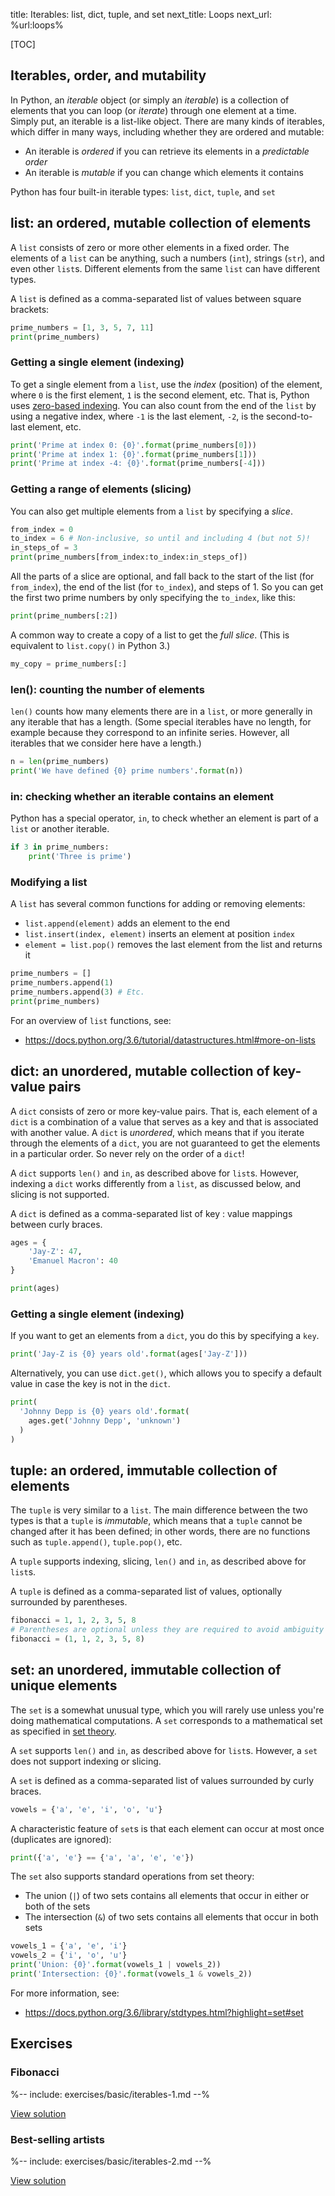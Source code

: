 title: Iterables: list, dict, tuple, and set
next_title: Loops
next_url: %url:loops%


[TOC]


## Iterables, order, and mutability

In Python, an *iterable* object (or simply an *iterable*) is a collection of elements that you can loop (or *iterate*) through one element at a time. Simply put, an iterable is a list-like object. There are many kinds of iterables, which differ in many ways, including whether they are ordered and mutable:

- An iterable is *ordered* if you can retrieve its elements in a *predictable order*
- An iterable is *mutable* if you can change which elements it contains

Python has four built-in iterable types: `list`, `dict`, `tuple`, and `set`


## list: an ordered, mutable collection of elements

A `list` consists of zero or more other elements in a fixed order. The elements of a `list` can be anything, such a numbers (`int`), strings (`str`), and even other `list`s. Different elements from the same `list` can have different types.

A `list` is defined as a comma-separated list of values between square brackets:


```python
prime_numbers = [1, 3, 5, 7, 11]
print(prime_numbers)
```


### Getting a single element (indexing)

To get a single element from a `list`, use the *index* (position) of the element, where `0` is the first element, `1` is the second element, etc. That is, Python uses [zero-based indexing](https://en.wikipedia.org/wiki/Zero-based_numbering). You can also count from the end of the `list` by using a negative index, where `-1` is the last element, `-2`, is the second-to-last element, etc.


```python
print('Prime at index 0: {0}'.format(prime_numbers[0]))
print('Prime at index 1: {0}'.format(prime_numbers[1]))
print('Prime at index -4: {0}'.format(prime_numbers[-4]))
```


### Getting a range of elements (slicing)

You can also get multiple elements from a `list` by specifying a *slice*.


```python
from_index = 0
to_index = 6 # Non-inclusive, so until and including 4 (but not 5)!
in_steps_of = 3
print(prime_numbers[from_index:to_index:in_steps_of])
```

All the parts of a slice are optional, and fall back to the start of the list (for `from_index`), the end of the list (for `to_index`), and steps of 1. So you can get the first two prime numbers by only specifying the `to_index`, like this:


```python
print(prime_numbers[:2])
```

A common way to create a copy of a list to get the *full slice*. (This is equivalent to `list.copy()` in Python 3.)

```python
my_copy = prime_numbers[:]
```


### len(): counting the number of elements

`len()` counts how many elements there are in a `list`, or more generally in any iterable that has a length. (Some special iterables have no length, for example because they correspond to an infinite series. However, all iterables that we consider here have a length.)


```python
n = len(prime_numbers)
print('We have defined {0} prime numbers'.format(n))
```


### in: checking whether an iterable contains an element

Python has a special operator, `in`, to check whether an element is part of a `list` or another iterable.


```python
if 3 in prime_numbers:
    print('Three is prime')
```


### Modifying a list

A `list` has several common functions for adding or removing elements:

- `list.append(element)` adds an element to the end
- `list.insert(index, element)` inserts an element at position `index`
- `element = list.pop()` removes the last element from the list and returns it


```python
prime_numbers = []
prime_numbers.append(1)
prime_numbers.append(3) # Etc.
print(prime_numbers)
```


For an overview of `list` functions, see:

- <https://docs.python.org/3.6/tutorial/datastructures.html#more-on-lists>



## dict: an unordered, mutable collection of key-value pairs

A `dict` consists of zero or more key-value pairs. That is, each element of a `dict` is a combination of a value that serves as a key and that is associated with another value. A `dict` is *unordered*, which means that if you iterate through the elements of a `dict`, you are not guaranteed to get the elements in a particular order. So never rely on the order of a `dict`!

A `dict` supports `len()` and `in`, as described above for `list`s. However, indexing a `dict` works differently from a `list`, as discussed below, and slicing is not supported.

A `dict` is defined as a comma-separated list of key : value mappings between curly braces.


```python
ages = {
    'Jay-Z': 47,
    'Emanuel Macron': 40
}

print(ages)
```


### Getting a single element (indexing)

If you want to get an elements from a `dict`, you do this by specifying a `key`.


```python
print('Jay-Z is {0} years old'.format(ages['Jay-Z']))
```


Alternatively, you can use `dict.get()`, which allows you to specify a default value in case the key is not in the `dict`.


```python
print(
  'Johnny Depp is {0} years old'.format(
    ages.get('Johnny Depp', 'unknown')
  )
)
```


## tuple: an ordered, immutable collection of elements

The `tuple` is very similar to a `list`. The main difference between the two types is that a `tuple` is *immutable*, which means that a `tuple` cannot be changed after it has been defined; in other words, there are no functions such as `tuple.append()`, `tuple.pop()`, etc.

A `tuple` supports indexing, slicing, `len()` and `in`, as described above for `list`s.

A `tuple` is defined as a comma-separated list of values, optionally surrounded by parentheses.


```python
fibonacci = 1, 1, 2, 3, 5, 8
# Parentheses are optional unless they are required to avoid ambiguity
fibonacci = (1, 1, 2, 3, 5, 8)
```


## set: an unordered, immutable collection of unique elements

The `set` is a somewhat unusual type, which you will rarely use unless you're doing mathematical computations. A `set` corresponds to a mathematical set as specified in [set theory](https://en.wikipedia.org/wiki/Set_theory).

A `set` supports `len()` and `in`, as described above for `list`s. However, a `set` does not support indexing or slicing.

A `set` is defined as a comma-separated list of values surrounded by curly braces.

```python
vowels = {'a', 'e', 'i', 'o', 'u'}
```

A characteristic feature of `set`s is that each element can occur at most once (duplicates are ignored):

```python
print({'a', 'e'} == {'a', 'a', 'e', 'e'})
```

The `set` also supports standard operations from set theory:

- The union (`|`) of two sets contains all elements that occur in either or both of the sets
- The intersection (`&`) of two sets contains all elements that occur in both sets

```python
vowels_1 = {'a', 'e', 'i'}
vowels_2 = {'i', 'o', 'u'}
print('Union: {0}'.format(vowels_1 | vowels_2))
print('Intersection: {0}'.format(vowels_1 & vowels_2))
```

For more information, see:

- <https://docs.python.org/3.6/library/stdtypes.html?highlight=set#set>


## Exercises

<div class='info-box' markdown=1>

### Fibonacci

%-- include: exercises/basic/iterables-1.md --%

[View solution](%url:iterables%-solution-1)

</div>

<div class='info-box' markdown=1>

### Best-selling artists

%-- include: exercises/basic/iterables-2.md --%

[View solution](%url:iterables%-solution-2)

</div>
